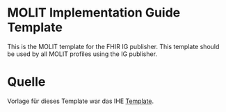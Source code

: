 # MOLIT Implementation Guide Template
This is the MOLIT template for the FHIR IG publisher.
This template should be used by all MOLIT profiles using the IG publisher.

# Quelle
Vorlage für dieses Template war das IHE [Template](https://github.com/IHE/ihe-ig-template).
